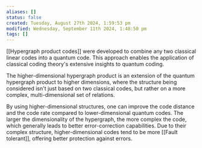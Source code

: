 ```yaml
---
aliases: []
status: false
created: Tuesday, August 27th 2024, 1:59:53 pm
modified: Wednesday, September 11th 2024, 1:48:50 pm
tags: []
---
```


[[Hypergraph product codes]] were developed to combine any two classical linear codes into a quantum code. This approach enables the application of classical coding theory's extensive insights to quantum coding.

The higher-dimensional hypergraph product is an extension of the quantum hypergraph product to higher dimensions, where the structure being considered isn't just based on two classical codes, but rather on a more complex, multi-dimensional set of relations. 

By using higher-dimensional structures, one can improve the code distance and the code rate compared to lower-dimensional quantum codes. The larger the dimensionality of the hypergraph, the more complex the code, which generally leads to better error-correction capabilities. Due to their complex structure, higher-dimensional codes tend to be more [[Fault tolerant]], offering better protection against errors.

